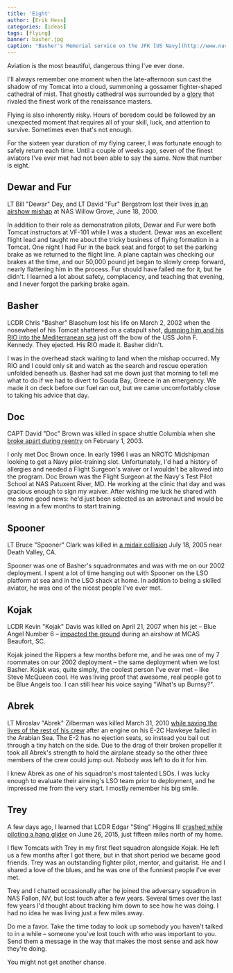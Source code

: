 ```yaml
---
title: 'Eight'
author: [Erik Hess]
categories: [ideas]
tags: [flying]
banner: basher.jpg
caption: "Basher's Memorial service on the JFK [US Navy](http://www.navy.mil/view_image.asp?id=972&t=1)"
---
```


Aviation is the most beautiful, dangerous thing I've ever done. 

I'll always remember one moment when the late-afternoon sun cast the shadow of my Tomcat into a cloud, summoning a gossamer fighter-shaped cathedral of mist. That ghostly cathedral was surrounded by a [glory](https://en.wikipedia.org/wiki/Glory_(optical_phenomenon)) that rivaled the finest work of the renaissance masters.

Flying is also inherently risky. Hours of boredom could be followed by an unexpected moment that requires all of your skill, luck, and attention to survive. Sometimes even that's not enough.

For the sixteen year duration of my flying career, I was fortunate enough to safely return each time. Until a couple of weeks ago, seven of the finest aviators I've ever met had not been able to say the same. Now that number is eight.

## Dewar and Fur

LT Bill "Dewar" Dey, and LT David "Fur" Bergstrom lost their lives [in an airshow mishap](http://articles.philly.com/2000-06-20/news/25602806_1_dey-military-plane-air-show) at NAS Willow Grove, June 18, 2000. 

In addition to their role as demonstration pilots, Dewar and Fur were both Tomcat instructors at VF-101 while I was a student. Dewar was an excellent flight lead and taught me about the tricky business of flying formation in a Tomcat. One night I had Fur in the back seat and forgot to set the parking brake as we returned to the flight line.  A plane captain was checking our brakes at the time, and our 50,000 pound jet began to slowly creep forward, nearly flattening him in the process. Fur should have failed me for it, but he didn't. I learned a lot about safety, complacency, and teaching that evening, and I never forgot the parking brake again.

## Basher

LCDR Chris "Basher" Blaschum lost his life on March 2, 2002 when the nosewheel of his Tomcat shattered on a catapult shot, [dumping him and his RIO into the Mediterranean sea](http://www.navy.mil/submit/display.asp?story_id=979) just off the bow of the USS John F. Kennedy. They ejected. His RIO made it. Basher didn't. 

I was in the overhead stack waiting to land when the mishap occurred. My RIO and I could only sit and watch as the search and rescue operation unfolded beneath us. Basher had sat me down just that morning to tell me what to do if we had to divert to Souda Bay, Greece in an emergency. We made it on deck before our fuel ran out, but we came uncomfortably close to taking his advice that day.

## Doc

CAPT David "Doc" Brown was killed in space shuttle Columbia when she [broke apart during reentry](https://en.m.wikipedia.org/wiki/Space_Shuttle_Columbia_disaster) on February 1, 2003.  

I only met Doc Brown once. In early 1996 I was an NROTC Midshipman looking to get a Navy pilot-training slot. Unfortunately, I'd had a history of allergies and needed a Flight Surgeon's waiver or I wouldn't be allowed into the program. Doc Brown was the Flight Surgeon at the Navy's Test Pilot School at NAS Patuxent River, MD. He working at the clinic that day and was gracious enough to sign my waiver.  After wishing me luck he shared with me some good news: he'd just been selected as an astronaut and would be leaving in a few months to start training.

## Spooner

LT Bruce "Spooner" Clark was killed in [a midair collision](http://www.navy.mil/submit/display.asp?story_id=19292) July 18, 2005 near Death Valley, CA.  

Spooner was one of Basher's squadronmates and was with me on our 2002 deployment. I spent a lot of time hanging out with Spooner on the LSO platform at sea and in the LSO shack at home. In addition to being a skilled aviator, he was one of the nicest people I've ever met. 

## Kojak

LCDR Kevin "Kojak" Davis was killed on April 21, 2007 when his jet &ndash; Blue Angel Number 6 &ndash; [impacted the ground](https://en.wikipedia.org/wiki/2007_Blue_Angels_South_Carolina_crash) during an airshow at MCAS Beaufort, SC. 

Kojak joined the Rippers a few months before me, and he was one of my 7 roommates on our 2002 deployment &ndash; the same deployment when we lost Basher. Kojak was, quite simply, the coolest person I've ever met &ndash; like Steve McQueen cool. He was living proof that awesome, real people got to be Blue Angels too. I can still hear his voice saying "What's up Burnsy?".

## Abrek

LT Miroslav "Abrek" Zilberman was killed March 31, 2010 [while saving the lives of the rest of his crew](http://hamptonroads.com/2010/08/mechanical-failure-behind-hawkeye-crash-navy-finds) after an engine on his E-2C Hawkeye failed in the Arabian Sea. The E-2 has no ejection seats,  so instead you bail out through a tiny hatch on the side. Due to the drag of their broken propeller it took all Abrek's strength to hold the airplane steady so the other three members of the crew could jump out. Nobody was left to do it for him. 

I knew Abrek as one of his squadron's most talented LSOs. I was lucky enough to evaluate their airwing's LSO team prior to deployment, and he impressed me from the very start. I mostly remember his big smile.

## Trey

A few days ago, I learned that LCDR Edgar "Sting" Higgins III [crashed while piloting a hang glider](http://www.mynews4.com/mostpopular/story/Pilot-of-downed-hang-glider-on-Slide-Mountain/aUG4-cfZOkuL12lTCRJoUQ.cspx) on June 26, 2015,  just fifteen miles north of my home. 

I flew Tomcats with Trey in my first fleet squadron alongside Kojak. He left us a few months after I got there, but in that short period we became good friends. Trey was an outstanding fighter pilot, mentor, and guitarist. He and I shared a love of the blues, and he was one of the funniest people I've ever met.

Trey and I chatted occasionally after he joined the adversary squadron in NAS Fallon, NV, but lost touch after a few years. Several times over the last few years I'd thought about tracking him down to see how he was doing.  I had no idea he was living just a few miles away. 

Do me a favor. Take the time today to look up somebody you haven't talked to in a while &ndash; someone you've lost touch with who was important to you. Send them a message in the way that makes the most sense and ask how they're doing.

You might not get another chance.
